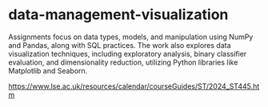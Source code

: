 # data-management-visualization
Assignments focus on data types, models, and manipulation using NumPy and Pandas, along with SQL practices. The work also explores data visualization techniques, including exploratory analysis, binary classifier evaluation, and dimensionality reduction, utilizing Python libraries like Matplotlib and Seaborn.

https://www.lse.ac.uk/resources/calendar/courseGuides/ST/2024_ST445.htm
